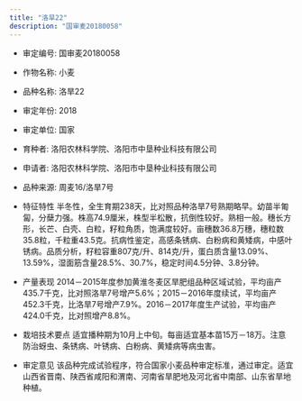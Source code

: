 ```yaml
---
title: "洛旱22"
description: "国审麦20180058"
---
```

* 审定编号:  国审麦20180058

*  作物名称:  小麦

*  品种名称:  洛旱22

*  审定年份:  2018

*  审定单位:  国家

* 育种者:  洛阳农林科学院、洛阳市中垦种业科技有限公司

*  申请者:  洛阳农林科学院、洛阳市中垦种业科技有限公司

*  品种来源:  周麦16/洛旱7号

*  特征特性
半冬性，全生育期238天，比对照品种洛旱7号熟期略早。幼苗半匍匐，分蘖力强。株高74.9厘米，株型半松散，抗倒性较好。熟相一般。穗长方形，长芒、白壳、白粒，籽粒角质，饱满度较好。亩穗数36.8万穗，穗粒数35.8粒，千粒重43.5克。抗病性鉴定，高感条锈病、白粉病和黄矮病，中感叶锈病。品质分析，籽粒容重807克/升、814克/升，蛋白质含量13.09%、13.59%，湿面筋含量28.5%、30.7%，稳定时间4.5分钟、3.8分钟。

*  产量表现
2014－2015年度参加黄淮冬麦区旱肥组品种区域试验，平均亩产435.7千克，比对照洛旱7号增产5.6%；2015－2016年度续试，平均亩产452.3千克，比洛旱7号增产7.9%。2016－2017年度生产试验，平均亩产424.0千克，比对照增产8.8%。

*  栽培技术要点
适宜播种期为10月上中旬。每亩适宜基本苗15万－18万。注意防治蚜虫、条锈病、叶锈病、白粉病、黄矮病等病虫害。

*  审定意见
该品种完成试验程序，符合国家小麦品种审定标准，通过审定。适宜山西省晋南、陕西省咸阳和渭南、河南省旱肥地及河北省中南部、山东省旱地种植。
